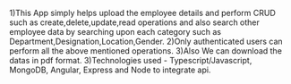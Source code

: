 
1)This App simply helps upload the employee details and perform CRUD such as create,delete,update,read operations and also search other employee data by searching upon each category such as Department,Designation,Location,Gender.
2)Only authenticated users can perform all the above mentioned operations. 
3)Also We can download the datas in pdf format. 
3)Technologies used - Typescript/Javascript, MongoDB, Angular, Express and Node to integrate api. 
